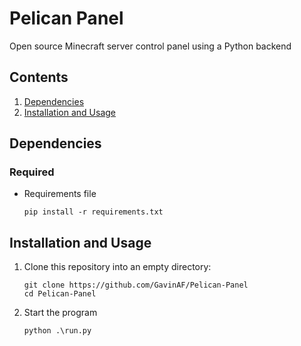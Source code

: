 # Pelican Panel
Open source Minecraft server control panel using a Python backend

## Contents
1. [Dependencies](#dependencies)
2. [Installation and Usage](#installation-and-usage)

## Dependencies

### Required
* Requirements file
    ```
    pip install -r requirements.txt
    ```

## Installation and Usage

1.  Clone this repository into an empty directory:
    ```
    git clone https://github.com/GavinAF/Pelican-Panel
    cd Pelican-Panel
    ```

4.  Start the program
	```
	python .\run.py
	```

